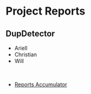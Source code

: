 # Project Reports
## DupDetector

- Ariell
- Christian
- Will

<br>

- [Reports Accumulator](./reports/)
